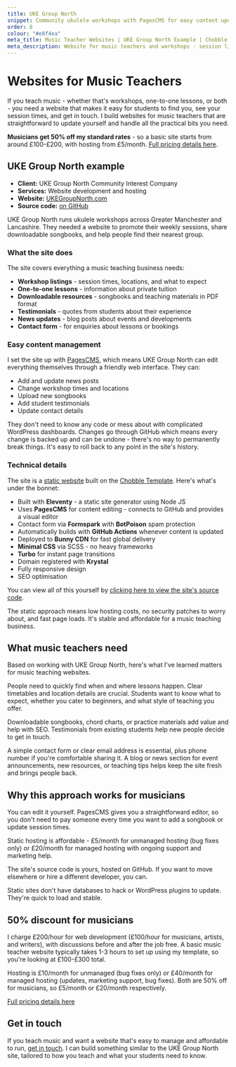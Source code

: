 ```yaml
---
title: UKE Group North
snippet: Community ukulele workshops with PagesCMS for easy content updates
order: 8
colour: "#e8f4ea"
meta_title: Music Teacher Websites | UKE Group North Example | Chobble
meta_description: Website for music teachers and workshops - session listings, songbooks, testimonials - PagesCMS for easy updates - 50% discount for musicians
---
```


# Websites for Music Teachers

If you teach music - whether that's workshops, one-to-one lessons, or both - you need a website that makes it easy for students to find you, see your session times, and get in touch. I build websites for music teachers that are straightforward to update yourself and handle all the practical bits you need.

**Musicians get 50% off my standard rates** - so a basic site starts from around £100-£200, with hosting from £5/month. [Full pricing details here](/prices/).

## UKE Group North example

- **Client:** UKE Group North Community Interest Company
- **Services:** Website development and hosting
- **Website:** [UKEGroupNorth.com](https://www.ukegroupnorth.com)
- **Source code:** [on GitHub](https://github.com/chobbledotcom/uke-group-north)

UKE Group North runs ukulele workshops across Greater Manchester and Lancashire. They needed a website to promote their weekly sessions, share downloadable songbooks, and help people find their nearest group.

### What the site does

The site covers everything a music teaching business needs:

- **Workshop listings** - session times, locations, and what to expect
- **One-to-one lessons** - information about private tuition
- **Downloadable resources** - songbooks and teaching materials in PDF format
- **Testimonials** - quotes from students about their experience
- **News updates** - blog posts about events and developments
- **Contact form** - for enquiries about lessons or bookings

### Easy content management

I set the site up with [PagesCMS](https://pagescms.org), which means UKE Group North can edit everything themselves through a friendly web interface. They can:

- Add and update news posts
- Change workshop times and locations
- Upload new songbooks
- Add student testimonials
- Update contact details

They don't need to know any code or mess about with complicated WordPress dashboards. Changes go through GitHub which means every change is backed up and can be undone - there's no way to permanently break things. It's easy to roll back to any point in the site's history.

### Technical details

The site is a [static website](/services/static-websites/) built on the [Chobble Template](/services/chobble-template/). Here's what's under the bonnet:

- Built with **Eleventy** - a static site generator using Node JS
- Uses **PagesCMS** for content editing - connects to GitHub and provides a visual editor
- Contact form via **Formspark** with **BotPoison** spam protection
- Automatically builds with **GitHub Actions** whenever content is updated
- Deployed to **Bunny CDN** for fast global delivery
- **Minimal CSS** via SCSS - no heavy frameworks
- **Turbo** for instant page transitions
- Domain registered with **Krystal**
- Fully responsive design
- SEO optimisation

You can view all of this yourself by [clicking here to view the site's source code](https://github.com/chobbledotcom/uke-group-north).

The static approach means low hosting costs, no security patches to worry about, and fast page loads. It's stable and affordable for a music teaching business.

## What music teachers need

Based on working with UKE Group North, here's what I've learned matters for music teaching websites.

People need to quickly find when and where lessons happen. Clear timetables and location details are crucial. Students want to know what to expect, whether you cater to beginners, and what style of teaching you offer.

Downloadable songbooks, chord charts, or practice materials add value and help with SEO. Testimonials from existing students help new people decide to get in touch.

A simple contact form or clear email address is essential, plus phone number if you're comfortable sharing it. A blog or news section for event announcements, new resources, or teaching tips helps keep the site fresh and brings people back.

## Why this approach works for musicians

You can edit it yourself. PagesCMS gives you a straightforward editor, so you don't need to pay someone every time you want to add a songbook or update session times.

Static hosting is affordable - £5/month for unmanaged hosting (bug fixes only) or £20/month for managed hosting with ongoing support and marketing help.

The site's source code is yours, hosted on GitHub. If you want to move elsewhere or hire a different developer, you can.

Static sites don't have databases to hack or WordPress plugins to update. They're quick to load and stable.

## 50% discount for musicians

I charge £200/hour for web development (£100/hour for musicians, artists, and writers), with discussions before and after the job free. A basic music teacher website typically takes 1-3 hours to set up using my template, so you're looking at £100-£300 total.

Hosting is £10/month for unmanaged (bug fixes only) or £40/month for managed hosting (updates, marketing support, bug fixes). Both are 50% off for musicians, so £5/month or £20/month respectively.

[Full pricing details here](/prices/)

## Get in touch

If you teach music and want a website that's easy to manage and affordable to run, [get in touch](/contact/). I can build something similar to the UKE Group North site, tailored to how you teach and what your students need to know.
